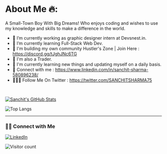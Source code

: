 # About Me 🔥:


A Small-Town Boy With Big Dreams!
Who enjoys coding and wishes to use my knowledge and skills to make a difference in the world.

- 🔭 I’m currently working as graphic designer intern at Devsnest.in.
- 🌱 I’m currently learning Full-Stack Web Dev.
- 🚀 I'm building my own community Hustler's Zone | Join Here : https://discord.gg/tJghJNc6TG
- 💸 I'm also a Trader.
- 🚀 I'm currently learning new things and updating myself on a daily basis.
- 🚀 Connect with me : https://www.linkedin.com/in/sanchit-sharma-580896238/
- 🙋🏻‍♂️ Follow Me On Twitter : https://twitter.com/SANCHITSHARMA75

<br/>

[![Sanchit's GitHub Stats](https://github-readme-stats.vercel.app/api?username=Sanchitsharma2005&show_icons=true)](https://github.com/Sanchitsharma2005)


![Top Langs](https://github-readme-stats.vercel.app/api/top-langs/?username=Sanchitsharma2005&show_icons=true)

<hr>
<h3> 🤝🏻 Connect with Me </h3>
<a href="https://www.linkedin.com/in/sanchit-sharma-580896238/"><img alt="LinkedIn" src="https://img.shields.io/badge/LinkedIn-Sanchitsharma2005-blue?style=flat-square&logo=linkedin"></a>
<br>



![Visitor count](https://visitor-badge.laobi.icu/badge?page_id=Sanchitsharma2005.Sanchitsharma2005)
